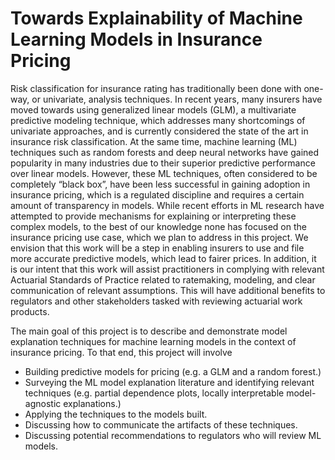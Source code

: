 # Towards Explainability of Machine Learning Models in Insurance Pricing

<!-- badges: start -->
<!-- badges: end -->

Risk classification for insurance rating has traditionally been done with one-way, or univariate, analysis techniques. In recent years, many insurers have moved towards using generalized linear models (GLM), a multivariate predictive modeling technique, which addresses many shortcomings of univariate approaches, and is currently considered the state of the art in insurance risk classification. At the same time, machine learning (ML) techniques such as random forests and deep neural networks have gained popularity in many industries due to their superior predictive performance over linear models. However, these ML techniques, often considered to be completely “black box”, have been less successful in gaining adoption in insurance pricing, which is a regulated discipline and requires a certain amount of transparency in models. While recent efforts in ML research have attempted to provide mechanisms for explaining or interpreting these complex models, to the best of our knowledge none has focused on the insurance pricing use case, which we plan to address in this project. We envision that this work will be a step in enabling insurers to use and file more accurate predictive models, which lead to fairer prices. In addition, it is our intent that this work will assist practitioners in complying with relevant Actuarial Standards of Practice related to ratemaking, modeling, and clear communication of relevant assumptions. This will have additional benefits to regulators and other stakeholders tasked with reviewing actuarial work products.

The main goal of this project is to describe and demonstrate model explanation techniques for machine learning models in the context of insurance pricing. To that end, this project will involve

- Building predictive models for pricing (e.g. a GLM and a random forest.)
- Surveying the ML model explanation literature and identifying relevant techniques (e.g. partial dependence plots, locally interpretable model-agnostic explanations.)
- Applying the techniques to the models built.
- Discussing how to communicate the artifacts of these techniques.
- Discussing potential recommendations to regulators who will review ML models.

